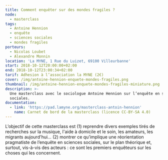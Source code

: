 ```yaml
---
title: Comment enquêter sur des mondes fragiles ?
node:
  - masterclass
tags:
  - Antoine Hennion
  - enquête
  - sciences sociales
  - mondes fragiles
porteurs:
  - Nicolas Loubet
  - Alexandre Monnin
location: 'La MYNE, 1 Rue du Luizet, 69100 Villeurbanne'
start: 2018-10-12T20:00:00+02:00
end: 2018-10-12T23:00:34+02:00
tarif: Adhesion à l’association la MYNE (2€)
cover: /img/antoine-hennion-enquete-mondes-fragiles.png
thumbnail: /img/antoine-hennion-enquete-mondes-fragiles-miniature.png
description: >-
  Une masterclass avec le sociologue Antoine Hennion sur l’enquête en sciences
  sociales.
documentation:
  - link: 'https://pad.lamyne.org/masterclass-antoin-hennion'
    name: Carnet de bord de la masterclass (licence CC-BY-SA 4.0)
---
```

L’objectif de cette masterclass est (1) reprendre divers exemples tirés de recherches sur la musique, l'aide à domicile et le soin, les amateurs, les migrants aujourd'hui... (2) montrer ce qu’implique une réorientation pragmatiste de l’enquête en sciences sociales, sur le plan théorique et, surtout, vis-à-vis des acteurs : ce sont les premiers enquêteurs sur les choses qui les concernent.
